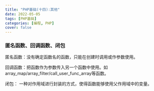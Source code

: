 ```yaml
---
title: "PHP基础(十四):其他"
date: 2022-05-05 
tags: [PHP基础]
categories: [编程, PHP]
cover: false
---
```


### 匿名函数、回调函数、闭包

匿名函数：没有确定函数名的函数，只能在创建时调用或作参数使用。

回调函数：把函数作为参数传入另一个函数中使用。如array_map/array_filter/call_user_func_array等函数。

闭包： 一种对作用域进行封装的方式，使得函数能够使用父作用域中的变量。